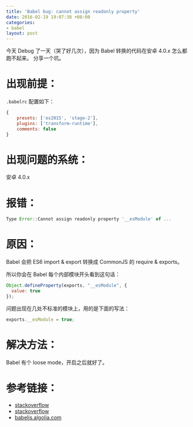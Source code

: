 ```yaml
---
title: 'Babel bug: cannot assign readonly property'
date: 2016-02-19 19:07:38 +08:00
categories:
- babel
layout: post
---
```


今天 Debug 了一天（哭了好几次），因为 Babel 转换的代码在安卓 4.0.x 怎么都跑不起来。
分享一个坑。

# 出现前提：

`.babelrc` 配置如下：

``` javascript
{
    presets: ['es2015', 'stage-2'],
    plugins: ['transform-runtime'],
    comments: false
}
```

# 出现问题的系统：

安卓 4.0.x

# 报错：

``` javascript
Type Error::Cannot assign readonly property '__esModule' of ...
```

# 原因：

Babel 会把 ES6 import & export 转换成 CommonJS 的 require & exports。

所以你会在 Babel 每个内部模块开头看到这句话：

``` javascript
Object.defineProperty(exports, "__esModule", {
  value: true
});
```

问题出现在几处不标准的模块上，用的是下面的写法：

``` javascript
exports.__esModule = true;
```

# 解决方法：

Babel 有个 loose mode，开启之后就好了。

# 参考链接：

* [stackoverflow](http://stackoverflow.com/questions/27519836/uncaught-typeerror-cannot-assign-to-read-only-property)
* [stackoverflow](http://stackoverflow.com/questions/33087009/reactjs-babeljs-webpack-fails-on-android-4-0-x)
* [babeljs.algolia.com](https://babeljs.algolia.com/docs/advanced/loose/)
